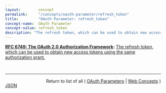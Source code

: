 ```yaml
---
layout:        concept
permalink:     "/concepts/oauth-parameter/refresh_token"
title:         "OAuth Parameter: refresh_token"
concept-name:  OAuth Parameter
concept-value: refresh_token
description: "The refresh token, which can be used to obtain new access tokens using the same authorization grant."
---
```


**[RFC 6749: The OAuth 2.0 Authorization Framework](/specs/IETF/RFC/6749 "The OAuth 2.0 authorization framework enables a third-party application to obtain limited access to an HTTP service, either on behalf of a resource owner by orchestrating an approval interaction between the resource owner and the HTTP service, or by allowing the third-party application to obtain access on its own behalf. This specification replaces and obsoletes the OAuth 1.0 protocol described in RFC 5849."):** [The refresh token, which can be used to obtain new access tokens using the same authorization grant.](http://tools.ietf.org/html/rfc6749#section-5.1 "Read documentation for OAuth Parameter &#34;refresh_token&#34;")

<br/>
<hr/>

<p style="float : left"><a href="./refresh_token.json" title="JSON representing this particular Web Concept value">JSON</a></p>
<p style="text-align: right">Return to list of all ( <a href="../oauth-parameter/">OAuth Parameters</a> | <a href="../">Web Concepts</a> )</p>
